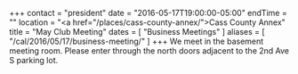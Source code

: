 +++
contact = "president"
date = "2016-05-17T19:00:00-05:00"
endTime = ""
location = "<a href=\"/places/cass-county-annex/\">Cass County Annex</a>"
title = "May Club Meeting"
dates = [ "Business Meetings" ]
aliases = [ "/cal/2016/05/17/business-meeting/" ]
+++
We meet in the basement meeting room. Please enter through the north
doors adjacent to the 2nd Ave S parking lot.


